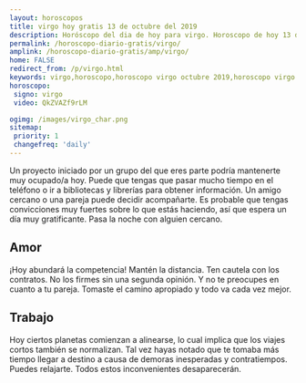 ```yaml
---
layout: horoscopos
title: virgo hoy gratis 13 de octubre del 2019 
description: Horóscopo del dia de hoy para virgo. Horoscopo de hoy 13 de octubre del 2019. Las predicciones de amor, trabajo, vida personal gratis.
permalink: /horoscopo-diario-gratis/virgo/
amplink: /horoscopo-diario-gratis/amp/virgo/
home: FALSE
redirect_from: /p/virgo.html
keywords: virgo,horoscopo,horoscopo virgo octubre 2019,horoscopo virgo hoy,tarot virgo octubre 2019,horoscopo virgo,tarot virgo hoy,horoscopo de hoy,horoscopo diario,tarot del amor,horoscopo de hoy virgo,horoscopo diario del tarot, Horoscopo de hoy virgo 13 de octubre del 2019,horóscopo del día,signos zodiacales 2019, el horoscopo de hoy
horoscopo:
 signo: virgo
 video: QkZVAZf9rLM

ogimg: /images/virgo_char.png
sitemap:
 priority: 1
 changefreq: 'daily'
---
```



Un proyecto iniciado por un grupo del que eres parte podría mantenerte muy ocupado/a hoy. Puede que tengas que pasar mucho tiempo en el teléfono o ir a bibliotecas y librerías para obtener información. Un amigo cercano o una pareja puede decidir acompañarte. Es probable que tengas convicciones muy fuertes sobre lo que estás haciendo, así que espera un día muy gratificante. Pasa la noche con alguien cercano.

## Amor

¡Hoy abundará la competencia! Mantén la distancia. Ten cautela con los contratos. No los firmes sin una segunda opinión. Y no te preocupes en cuanto a tu pareja. Tomaste el camino apropiado y todo va cada vez mejor.

## Trabajo

Hoy ciertos planetas comienzan a alinearse, lo cual implica que los viajes cortos también se normalizan. Tal vez hayas notado que te tomaba más tiempo llegar a destino a causa de demoras inesperadas y contratiempos. Puedes relajarte. Todos estos inconvenientes desaparecerán.